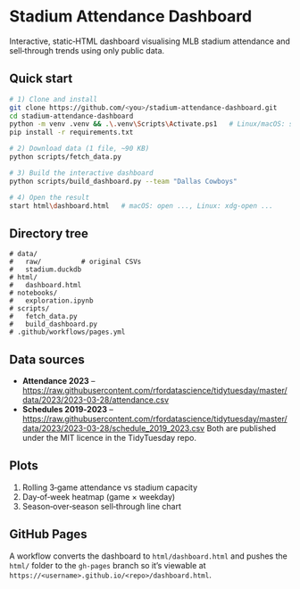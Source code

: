 
# Stadium Attendance Dashboard
Interactive, static‑HTML dashboard visualising MLB stadium attendance and sell‑through trends using only public data.

## Quick start

```bash
# 1) Clone and install
git clone https://github.com/<you>/stadium-attendance-dashboard.git
cd stadium-attendance-dashboard
python -m venv .venv && .\.venv\Scripts\Activate.ps1   # Linux/macOS: source .venv/bin/activate
pip install -r requirements.txt

# 2) Download data (1 file, ~90 KB)
python scripts/fetch_data.py

# 3) Build the interactive dashboard
python scripts/build_dashboard.py --team "Dallas Cowboys"

# 4) Open the result
start html\dashboard.html   # macOS: open ..., Linux: xdg-open ...
```

## Directory tree
```text
# data/
#   raw/          # original CSVs
#   stadium.duckdb
# html/
#   dashboard.html
# notebooks/
#   exploration.ipynb
# scripts/
#   fetch_data.py
#   build_dashboard.py
# .github/workflows/pages.yml
```

## Data sources
* **Attendance 2023** – <https://raw.githubusercontent.com/rfordatascience/tidytuesday/master/data/2023/2023-03-28/attendance.csv>
* **Schedules 2019‑2023** – <https://raw.githubusercontent.com/rfordatascience/tidytuesday/master/data/2023/2023-03-28/schedule_2019_2023.csv>
Both are published under the MIT licence in the TidyTuesday repo.

## Plots
1. Rolling 3‑game attendance vs stadium capacity
2. Day‑of‑week heatmap (game × weekday)
3. Season‑over‑season sell‑through line chart

## GitHub Pages
A workflow converts the dashboard to `html/dashboard.html` and pushes the `html/` folder to the `gh-pages` branch so it’s viewable at `https://<username>.github.io/<repo>/dashboard.html`.

